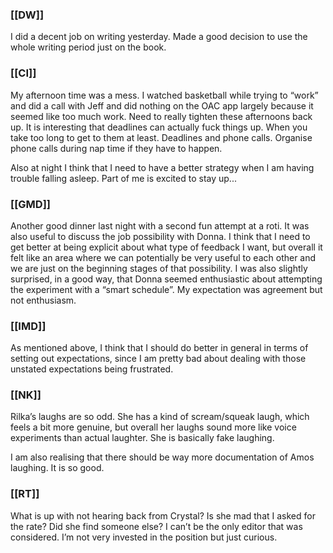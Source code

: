 ### [[DW]]
I did a decent job on writing yesterday. Made a good decision to use the whole writing period just on the book.

### [[CI]]
My afternoon time was a mess. I watched basketball while trying to “work” and did a call with Jeff and did nothing on the OAC app largely because it seemed like too much work. Need to really tighten these afternoons back up. It is interesting that deadlines can actually fuck things up. When you take too long to get to them at least. Deadlines and phone calls. Organise phone calls during nap time if they have to happen.

Also at night I think that I need to have a better strategy when I am having trouble falling asleep. Part of me is excited to stay up...

### [[GMD]]
Another good dinner last night with a second fun attempt at a roti. It was also useful to discuss the job possibility with Donna. I think that I need to get better at being explicit about what type of feedback I want, but overall it felt like an area where we can potentially be very useful to each other and we are just on the beginning stages of that possibility. I was also slightly surprised, in a good way, that Donna seemed enthusiastic about attempting the experiment with a “smart schedule”. My expectation was agreement but not enthusiasm. 

### [[IMD]]
As mentioned above, I think that I should do better in general in terms of setting out expectations, since I am pretty bad about dealing with those unstated expectations being frustrated.

### [[NK]]
Rilka’s laughs are so odd. She has a kind of scream/squeak laugh, which feels a bit more genuine, but overall her laughs sound more like voice experiments than actual laughter. She is basically fake laughing. 

I am also realising that there should be way more documentation of Amos laughing. It is so good. 

### [[RT]]
What is up with not hearing back from Crystal? Is she mad that I asked for the rate? Did she find someone else? I can’t be the only editor that was considered. I’m not very invested in the position but just curious.


